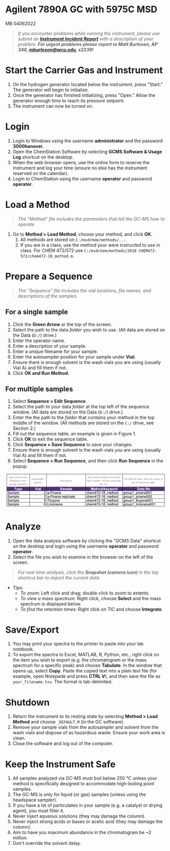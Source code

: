 # Agilent 7890A GC with 5975C MSD

MB 04062022

> *If you encounter problems while running the instrument, please use submit an [**Instrument Incident Report**](https://docs.google.com/forms/d/e/1FAIpQLSc96MiK73kKP06KEZpR0-O7zETCLvWgQtLp_bKEynosUKqpNg/viewform) with a description of your problem.  **For urgent problems please report to Matt Burleson, AP 346, mburleson@wcu.edu, x2239!***
# Start the Carrier Gas and Instrument
1. On the hydrogen generator located below the instrument, press "Start."  The generator will begin to initialize.
1. Once the generator has finished initializing, press "Open."  Allow the generator enough time to reach its pressure setpoint.
1. The instrument can now be turned on.
# Login
1. Login to Windows using the username **administrator** and the password **3000hanover**.
1. Open the ChemStation Software by selecting **GCMS Software & Usage Log** shortcut on the desktop.
1. When the web browser opens, use the online form to reserve the instrument and log your time (ensure no else has the instrument reserved on the calendar).
1. Login to ChemStation using the username **operator** and password **operator**.

# Load a Method

> *The "Method" file includes the parameters that tell the GC-MS how to operate.*

1. Go to **Method > Load Method**, choose your method, and click **OK**.
	1. All methods are stored on `C:/msdchem/methods/...`.
	1. If you are in a class, use the method your were instructed to use in class. For CHEM 472/572 use `C:/msdchem/methods/2018 CHEM472-572/chem472-18_method.m`.

# Prepare a Sequence

> *The "Sequence" file includes the vial locations, file names, and descriptions of the samples.*

## For a single sample
1. Click the **Green Arrow** ar the top of the screen.
1. Select the path to the data *folder* you wish to use. (All data are stored on the Data (`D:/`) drive.)
1. Enter the operator name.
1. Enter a description of your sample.
1. Enter a unique filename for your sample.
1. Enter the autosampler position for your sample under **Vial**.
1. Ensure there is enough solvent is the wash vials you are using (usually Vial A) and fill them if not.
1. Click **OK and Run Method**.

## For multiple samples

1. Select **Sequence > Edit Sequence**.
1. Select the path to your data *folder* at the top left of the sequence window. (All data are stored on the Data (`D:/`) drive.)
1. Enter the the path to the *folder* that contains your method in the top middle of the window. (All methods are stored on the `C:/` drive, see Section 2.)
1. Fill out the sequence table; an example is given in Figure 1.
1. Click **OK** to exit the sequence table.
1. Click **Sequence > Save Sequence** to save your changes.
1. Ensure there is enough solvent is the wash vials you are using (usually Vial A) and fill them if not.
1. Select **Sequence > Run Sequence**, and then click **Run Sequence** in the popup.

![Example Sequence Table](./agilentGCMS_sequenceTable.png)

# Analyze

1. Open the data analysis software by clicking the "GCMS Data" shortcut on the desktop and login using the username **operator** and password **operator**.
1. Select the file you wish to examine in the browser on the left of the screen.


> *For real-time analysis, click the **Snapshot (camera icon)** in the top shortcut bar to import the current data*

- Tips:       
    - *To zoom*: Left click and drag; double click to zoom to extents.
    - *To view a mass spectrum*: Right click, choose **Select** and the mass spectrum is displayed below.
    - *To find the retention times*: Right click on TIC and choose **Integrate**.

# Save/Export

1. You may print your spectra to the printer to paste into your lab notebook.
1. To export the spectra to Excel, MATLAB, R, Python, etc., right click on the item you wish to export (e.g. the chromatogram or the mass spectrum for a specific peak) and choose **Tabulate**.  In the window that opens up, select **Copy**.  Paste the copied text into a plain text file (for example, open Notepade and press **CTRL V**), and then save the file as `your_filename.tsv`.  The format is tab-delimited.

# Shutdown

1. Return the instrument to its resting state by selecting **Method > Load Method** and choose  `_DEFAULT.M` (in the GC software).
1. Remove your sample vials from the autosampler and solvent from the wash vials and dispose of as hazardous waste.  Ensure your work area is clean.
1. Close the software and log out of the computer.

# Keep the Instrument Safe
1. All samples analyzed via GC-MS must boil below 250 ℃ unless your method is specifically designed to accommodate high-boiling point samples.
1. The GC-MS is only for liquid (or gas) samples (unless using the headspace sampler).
1. If you have a lot of particulates in your sample (e.g. a catalyst or drying agent), you must filter it.
1. Never inject aqueous solutions (they may damage the column).
1. Never inject strong acids or bases or acetic acid (they may damage the column).
1. Aim to have you maximum abundance in the chromatogram be ~2 million.
1. Don't override the solvent delay.
